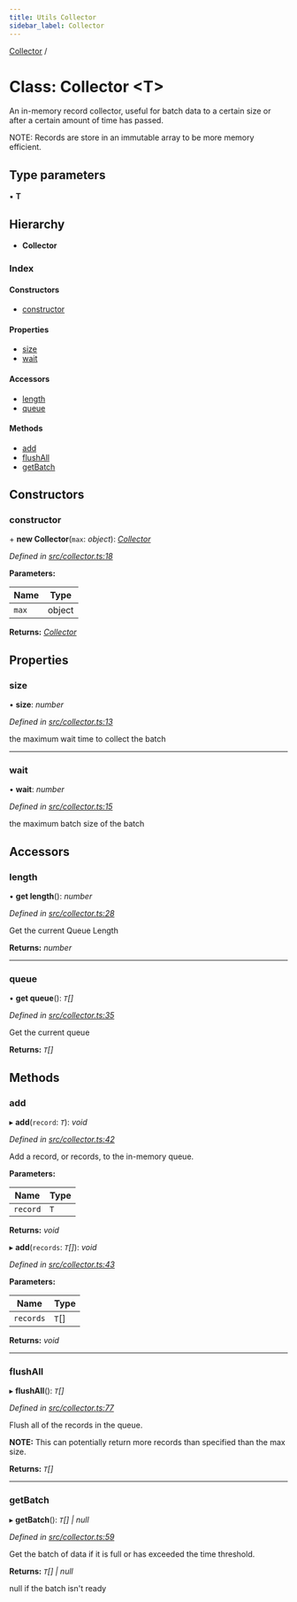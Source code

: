 ```yaml
---
title: Utils Collector
sidebar_label: Collector
---
```


[Collector](collector.md) /

# Class: Collector <**T**>

An in-memory record collector,
useful for batch data to a certain
size or after a certain amount of time has passed.

NOTE: Records are store in an immutable array to
be more memory efficient.

## Type parameters

▪ **T**

## Hierarchy

* **Collector**

### Index

#### Constructors

* [constructor](collector.md#constructor)

#### Properties

* [size](collector.md#size)
* [wait](collector.md#wait)

#### Accessors

* [length](collector.md#length)
* [queue](collector.md#queue)

#### Methods

* [add](collector.md#add)
* [flushAll](collector.md#flushall)
* [getBatch](collector.md#getbatch)

## Constructors

###  constructor

\+ **new Collector**(`max`: *object*): *[Collector](collector.md)*

*Defined in [src/collector.ts:18](https://github.com/terascope/teraslice/tree/5f4f0ae4e2e522131e7b050bf1df57afbaf8e1c9/packages/utils/src/collector.ts#L18)*

**Parameters:**

Name | Type |
------ | ------ |
`max` | object |

**Returns:** *[Collector](collector.md)*

## Properties

###  size

• **size**: *number*

*Defined in [src/collector.ts:13](https://github.com/terascope/teraslice/tree/5f4f0ae4e2e522131e7b050bf1df57afbaf8e1c9/packages/utils/src/collector.ts#L13)*

the maximum wait time to collect the batch

___

###  wait

• **wait**: *number*

*Defined in [src/collector.ts:15](https://github.com/terascope/teraslice/tree/5f4f0ae4e2e522131e7b050bf1df57afbaf8e1c9/packages/utils/src/collector.ts#L15)*

the maximum batch size of the batch

## Accessors

###  length

• **get length**(): *number*

*Defined in [src/collector.ts:28](https://github.com/terascope/teraslice/tree/5f4f0ae4e2e522131e7b050bf1df57afbaf8e1c9/packages/utils/src/collector.ts#L28)*

Get the current Queue Length

**Returns:** *number*

___

###  queue

• **get queue**(): *`T`[]*

*Defined in [src/collector.ts:35](https://github.com/terascope/teraslice/tree/5f4f0ae4e2e522131e7b050bf1df57afbaf8e1c9/packages/utils/src/collector.ts#L35)*

Get the current queue

**Returns:** *`T`[]*

## Methods

###  add

▸ **add**(`record`: *`T`*): *void*

*Defined in [src/collector.ts:42](https://github.com/terascope/teraslice/tree/5f4f0ae4e2e522131e7b050bf1df57afbaf8e1c9/packages/utils/src/collector.ts#L42)*

Add a record, or records, to the in-memory queue.

**Parameters:**

Name | Type |
------ | ------ |
`record` | `T` |

**Returns:** *void*

▸ **add**(`records`: *`T`[]*): *void*

*Defined in [src/collector.ts:43](https://github.com/terascope/teraslice/tree/5f4f0ae4e2e522131e7b050bf1df57afbaf8e1c9/packages/utils/src/collector.ts#L43)*

**Parameters:**

Name | Type |
------ | ------ |
`records` | `T`[] |

**Returns:** *void*

___

###  flushAll

▸ **flushAll**(): *`T`[]*

*Defined in [src/collector.ts:77](https://github.com/terascope/teraslice/tree/5f4f0ae4e2e522131e7b050bf1df57afbaf8e1c9/packages/utils/src/collector.ts#L77)*

Flush all of the records in the queue.

**NOTE:** This can potentially return more records than
specified than the max size.

**Returns:** *`T`[]*

___

###  getBatch

▸ **getBatch**(): *`T`[] | null*

*Defined in [src/collector.ts:59](https://github.com/terascope/teraslice/tree/5f4f0ae4e2e522131e7b050bf1df57afbaf8e1c9/packages/utils/src/collector.ts#L59)*

Get the batch of data if it is full or has exceeded the time threshold.

**Returns:** *`T`[] | null*

null if the batch isn't ready
